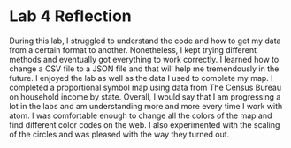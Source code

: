 # Lab 4 Reflection

During this lab, I struggled to understand the code and how to get my data from a certain format to another. Nonetheless, I kept trying different methods and eventually got everything to work correctly. I learned how to change a CSV file to a JSON file and that will help me tremendously in the future. I enjoyed the lab as well as the data I used to complete my map. I completed a proportional symbol map using data from The Census Bureau on household income by state. Overall, I would say that I am progressing a lot in the labs and am understanding more and more every time I work with atom. I was comfortable enough to change all the colors of the map and find different color codes on the web. I also experimented with the scaling of the circles and was pleased with the way they turned out.

